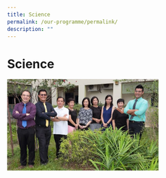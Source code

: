 ```yaml
---
title: Science
permalink: /our-programme/permalink/
description: ""
---
```

# **Science**


<img src="/images/Science%20dept.jpg" 
     style="width:70%">
